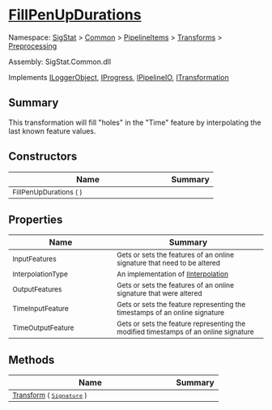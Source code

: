 # [FillPenUpDurations](./FillPenUpDurations.md)

Namespace: [SigStat]() > [Common](./../../../README.md) > [PipelineItems]() > [Transforms]() > [Preprocessing](./README.md)

Assembly: SigStat.Common.dll

Implements [ILoggerObject](./../../../ILoggerObject.md), [IProgress](./../../../Helpers/IProgress.md), [IPipelineIO](./../../../Pipeline/IPipelineIO.md), [ITransformation](./../../../ITransformation.md)

## Summary
This transformation will fill "holes" in the "Time" feature by interpolating the last known  feature values.

## Constructors

| Name | Summary | 
| --- | --- | 
| <sub>FillPenUpDurations (  )</sub><img width=160>| <sub></sub>| <br>


## Properties

| Name | Summary | 
| --- | --- | 
| <sub>InputFeatures</sub><img width=160>| <sub>Gets or sets the features of an online signature that need to be altered</sub>| <br>
| <sub>InterpolationType</sub><img width=160>| <sub>An implementation of [IInterpolation](https://github.com/hargitomi97/sigstat/blob/master/docs/md/SigStat/Common/PipelineItems/Transforms/Preprocessing/IInterpolation.md)</sub>| <br>
| <sub>OutputFeatures</sub><img width=160>| <sub>Gets or sets the features of an online signature that were altered</sub>| <br>
| <sub>TimeInputFeature</sub><img width=160>| <sub>Gets or sets the feature representing the timestamps of an online signature</sub>| <br>
| <sub>TimeOutputFeature</sub><img width=160>| <sub>Gets or sets the feature representing the modified timestamps of an online signature</sub>| <br>


## Methods

| Name | Summary | 
| --- | --- | 
| <sub>[Transform](./Methods/FillPenUpDurations-100663741.md) ( [`Signature`](./../../../Signature.md) )</sub><img width=160>| <sub></sub>| <br>



